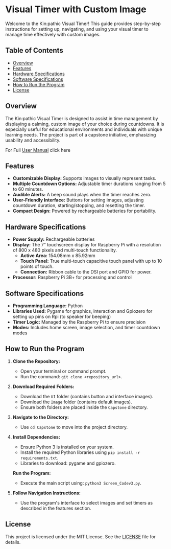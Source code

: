 # Visual Timer with Custom Image

Welcome to the Kin\:pathic Visual Timer! This guide provides step-by-step instructions for setting up, navigating, and using your visual timer to manage time effectively with custom images.

## Table of Contents

- [Overview](#overview)
- [Features](#features)
- [Hardware Specifications](#hardware-specifications)
- [Software Specifications](#software-specifications)
- [How to Run the Program](#how-to-run-the-program)
- [License](#license)

## Overview

The Kin\:pathic Visual Timer is designed to assist in time management by displaying a calming, custom image of your choice during countdowns. It is especially useful for educational environments and individuals with unique learning needs. The project is part of a capstone initiative, emphasizing usability and accessibility.

For Full [User Manual]((https://docs.google.com/document/d/1zKiSkMkynA15LEDlfgi2N6uZ_dLe_kZWn2Y_cHhkKe0/edit?usp=sharing)) click here

## Features

- **Customizable Display:** Supports images to visually represent tasks.
- **Multiple Countdown Options:** Adjustable timer durations ranging from 5 to 60 minutes.
- **Audible Alerts:** A beep sound plays when the timer reaches zero.
- **User-Friendly Interface:** Buttons for setting images, adjusting countdown duration, starting/stopping, and resetting the timer.
- **Compact Design:** Powered by rechargeable batteries for portability.

## Hardware Specifications

- **Power Supply:** Rechargeable batteries
- **Display:** The 7” touchscreen display for Raspberry Pi with a resolution of 800 x 480 pixels and multi-touch functionality.
  - **Active Area:** 154.08mm x 85.92mm
  - **Touch Panel:** True multi-touch capacitive touch panel with up to 10 points of touch.
  - **Connection:** Ribbon cable to the DSI port and GPIO for power.
- **Processor:** Raspberry Pi 3B+ for processing and control

## Software Specifications

- **Programming Language:** Python
- **Libraries Used:** Pygame for graphics, interaction and Gpiozero  for setting up pins on Rpi (to speaker for beeping)
- **Timer Logic:** Managed by the Raspberry Pi to ensure precision
- **Modes:** Includes home screen, image selection, and timer countdown modes

## How to Run the Program

1. **Clone the Repository:**

   - Open your terminal or command prompt.
   - Run the command: `git clone <repository_url>`.

2. **Download Required Folders:**

   - Download the `UI` folder (contains button and interface images).
   - Download the `Image` folder (contains default images).
   - Ensure both folders are placed inside the `Capstone` directory.

3. **Navigate to the Directory:**

   - Use `cd Capstone` to move into the project directory.

4. **Install Dependencies:**

   - Ensure Python 3 is installed on your system.
   - Install the required Python libraries using `pip install -r requirements.txt`.
   - Libraries to download: pygame and gpiozero. 

   **Run the Program:**

   - Execute the main script using: `python3 Screen_Codev3.py`.

5. **Follow Navigation Instructions:**

   - Use the program's interface to select images and set timers as described in the features section.

## License

This project is licensed under the MIT License. See the [LICENSE](LICENSE) file for details.

